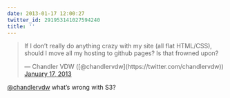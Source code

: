 ```yaml
---
date: 2013-01-17 12:00:27
twitter_id: 291953141027594240
title: ''
---
```


<blockquote class="twitter-tweet"><p lang="en" dir="ltr">If I don’t really do anything crazy with my site (all flat HTML/CSS), should I move all my hosting to github pages? Is that frowned upon?</p>&mdash; Chandler VDW ([@chandlervdw](https://twitter.com/chandlervdw)) <a href="https://twitter.com/chandlervdw/status/291949503651651586?ref_src=twsrc%5Etfw">January 17, 2013</a></blockquote>
<script async src="https://platform.twitter.com/widgets.js" charset="utf-8"></script>

[@chandlervdw](https://twitter.com/chandlervdw) what’s wrong with S3?
